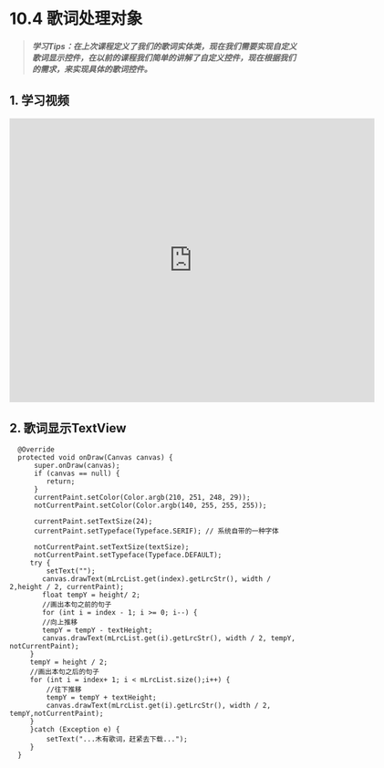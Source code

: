 # 10.4 歌词处理对象

>##### 学习Tips：在上次课程定义了我们的歌词实体类，现在我们需要实现自定义歌词显示控件，在以前的课程我们简单的讲解了自定义控件，现在根据我们的需求，来实现具体的歌词控件。

## 1. 学习视频

<iframe frameborder="0" width="640" height="498" src="https://v.qq.com/iframe/player.html?vid=z0180bhmznp&tiny=0&auto=0" allowfullscreen></iframe>

## 2. 歌词显示TextView

```
  @Override
  protected void onDraw(Canvas canvas) {
      super.onDraw(canvas);
      if (canvas == null) {
         return;
      }
      currentPaint.setColor(Color.argb(210, 251, 248, 29));
      notCurrentPaint.setColor(Color.argb(140, 255, 255, 255));

      currentPaint.setTextSize(24);
      currentPaint.setTypeface(Typeface.SERIF); // 系统自带的一种字体

      notCurrentPaint.setTextSize(textSize);
      notCurrentPaint.setTypeface(Typeface.DEFAULT);
     try {
         setText("");
        canvas.drawText(mLrcList.get(index).getLrcStr(), width / 2,height / 2, currentPaint);
        float tempY = height/ 2;
        //画出本句之前的句子
        for (int i = index - 1; i >= 0; i--) {
        //向上推移
        tempY = tempY - textHeight;
        canvas.drawText(mLrcList.get(i).getLrcStr(), width / 2, tempY, notCurrentPaint);
     }
     tempY = height / 2;
     //画出本句之后的句子
     for (int i = index+ 1; i < mLrcList.size();i++) {
         //往下推移
         tempY = tempY + textHeight;
         canvas.drawText(mLrcList.get(i).getLrcStr(), width / 2,  tempY,notCurrentPaint);
     }
     }catch (Exception e) {
         setText("...木有歌词，赶紧去下载...");
     }
  }
```
